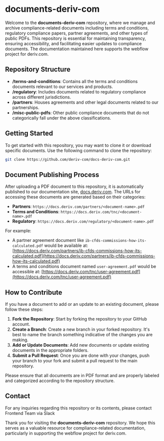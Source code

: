 # documents-deriv-com

Welcome to the **documents-deriv-com** repository, where we manage and archive compliance-related documents including terms and conditions, regulatory compliance papers, partner agreements, and other types of public PDFs. This repository is essential for maintaining transparency, ensuring accessibility, and facilitating easier updates to compliance documents. The documentation maintained here supports the webflow project for deriv.com.

## Repository Structure

- **/terms-and-conditions**: Contains all the terms and conditions documents relevant to our services and products.
- **/regulatory**: Includes documents related to regulatory compliance across different jurisdictions.
- **/partners**: Houses agreements and other legal documents related to our partnerships.
- **/misc-public-pdfs**: Other public compliance documents that do not categorically fall under the above classifications.

## Getting Started

To get started with this repository, you may want to clone it or download specific documents. Use the following command to clone the repository:

```bash
git clone https://github.com/deriv-com/docs-deriv-com.git
```

## Document Publishing Process

After uploading a PDF document to this repository, it is automatically published to our documentation site, [docs.deriv.com](https://docs.deriv.com). The URLs for accessing these documents are generated based on their categories:

- **Partners**: `https://docs.deriv.com/partners/<document-name>.pdf`
- **Terms and Conditions**: `https://docs.deriv.com/tnc/<document-name>.pdf`
- **Regulatory**: `https://docs.deriv.com/regulatory/<document-name>.pdf`

For example:
- A partner agreement document like `ib-cfds-commissions-how-its-calculated.pdf` would be available at:
  [https://docs.deriv.com/partners/ib-cfds-commissions-how-its-calculated.pdf](https://docs.deriv.com/partners/ib-cfds-commissions-how-its-calculated.pdf)
- A terms and conditions document named `user-agreement.pdf` would be accessible at:
  [https://docs.deriv.com/tnc/user-agreement.pdf](https://docs.deriv.com/tnc/user-agreement.pdf)

## How to Contribute

If you have a document to add or an update to an existing document, please follow these steps:

1. **Fork the Repository**: Start by forking the repository to your GitHub account.
2. **Create a Branch**: Create a new branch in your forked repository. It's best to name the branch something indicative of the changes you are making.
3. **Add or Update Documents**: Add new documents or update existing documents in the appropriate folders.
4. **Submit a Pull Request**: Once you are done with your changes, push your branch to your fork and submit a pull request to the main repository.

Please ensure that all documents are in PDF format and are properly labeled and categorized according to the repository structure.

## Contact

For any inquiries regarding this repository or its contents, please contact Frontend Team via Slack

Thank you for visiting the **documents-deriv-com** repository. We hope this serves as a valuable resource for compliance-related documentation, particularly in supporting the webflow project for deriv.com.

